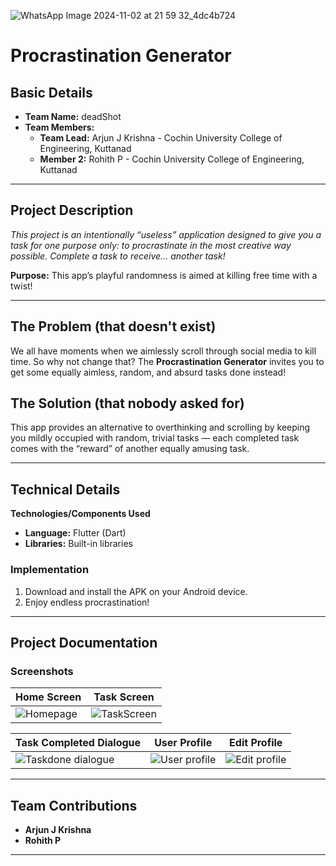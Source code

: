 
![WhatsApp Image 2024-11-02 at 21 59 32_4dc4b724](https://github.com/user-attachments/assets/ca392cbd-0b1c-4fae-aa14-a00de16f1c9b)

# **Procrastination Generator**

## **Basic Details**

- **Team Name:** deadShot
- **Team Members:**
  - **Team Lead:** Arjun J Krishna - Cochin University College of Engineering, Kuttanad
  - **Member 2:** Rohith P - Cochin University College of Engineering, Kuttanad

---

## **Project Description**

_This project is an intentionally “useless” application designed to give you a task for one purpose only: to procrastinate in the most creative way possible. Complete a task to receive… another task!_

**Purpose:** This app’s playful randomness is aimed at killing free time with a twist!

---

## **The Problem (that doesn't exist)**

We all have moments when we aimlessly scroll through social media to kill time. So why not change that? The **Procrastination Generator** invites you to get some equally aimless, random, and absurd tasks done instead!

## **The Solution (that nobody asked for)**

This app provides an alternative to overthinking and scrolling by keeping you mildly occupied with random, trivial tasks — each completed task comes with the “reward” of another equally amusing task. 

---

## **Technical Details**

**Technologies/Components Used**

- **Language:** Flutter (Dart)
- **Libraries:** Built-in libraries

### **Implementation**

1. Download and install the APK on your Android device.
2. Enjoy endless procrastination!

---

## **Project Documentation**

### **Screenshots**

| Home Screen                                   | Task Screen                                   |
|-----------------------------------------------|-----------------------------------------------|
| ![Homepage](https://github.com/user-attachments/assets/d3dfe15d-11b7-4f4c-8381-3958ef659750) | ![TaskScreen](https://github.com/user-attachments/assets/eaa23053-87a6-475c-aefa-60956344caf9) |

| Task Completed Dialogue                       | User Profile                                  | Edit Profile                                  |
|-----------------------------------------------|-----------------------------------------------|-----------------------------------------------|
| ![Taskdone dialogue](https://github.com/user-attachments/assets/2a0f04c1-0d1f-469e-bea7-624050a35daa) | ![User profile](https://github.com/user-attachments/assets/5ac82f82-f13d-488b-b906-94c8ff13556e) | ![Edit profile](https://github.com/user-attachments/assets/a3f4bc31-a3f1-4b60-8236-4100bb7ae88a) |

---

## **Team Contributions**

- **Arjun J Krishna** 
- **Rohith P** 

---

